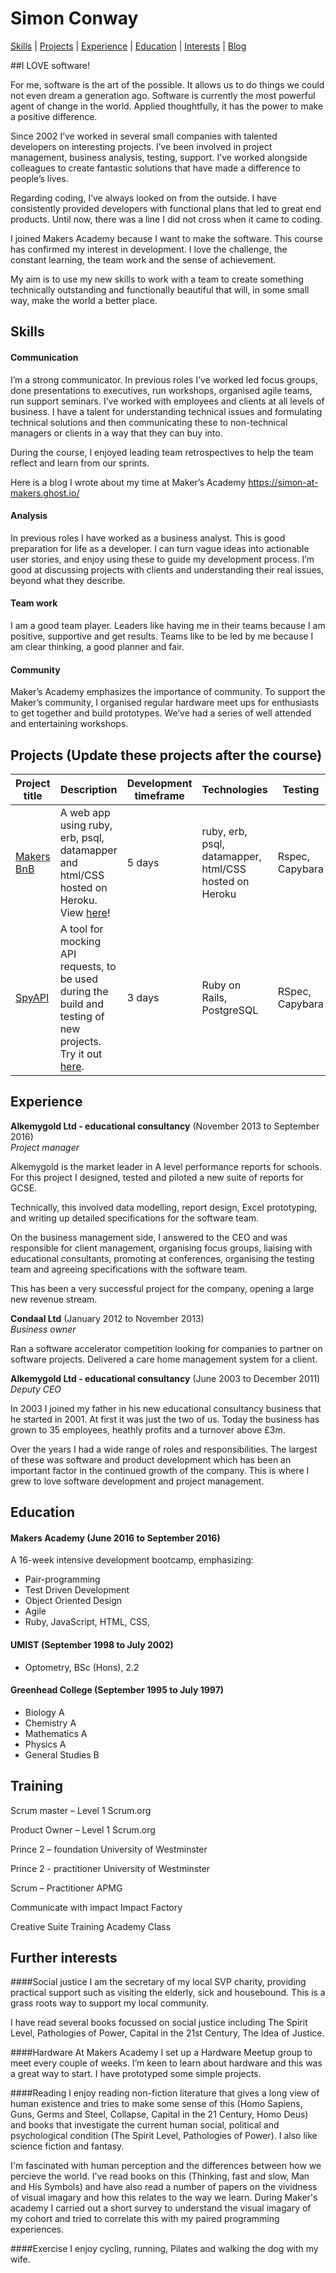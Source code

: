 # Simon Conway

[Skills](#skills) | [Projects](#projects) | [Experience](#experience) | [Education](#education) | [Interests](#interests) | [Blog](https://simon-at-makers.ghost.io/)



##I LOVE software! 

For me, software is the art of the possible. It allows us to do things we could not even dream a generation ago. Software is currently the most powerful agent of change in the world. Applied thoughtfully, it has the power to make a positive difference.

Since 2002 I’ve worked in several small companies with talented developers on interesting projects. I’ve been involved in project management, business analysis, testing, support. I’ve worked alongside colleagues to create fantastic solutions that have made a difference to people’s lives.

Regarding coding, I’ve always looked on from the outside. I have consistently provided developers with functional plans that led to great end products. Until now, there was a line I did not cross when it came to coding.

I joined Makers Academy because I want to make the software. This course has confirmed my interest in development. I love the challenge, the constant learning, the team work and the sense of achievement. 

My aim is to use my new skills to work with a team to create something technically outstanding and functionally beautiful that will, in some small way, make the world a better place.



## Skills

#### Communication

I’m a strong communicator. In previous roles I’ve worked led focus groups, done presentations to executives, run workshops, organised agile teams, run support seminars. I’ve worked with employees and clients at all levels of business. I have a talent for understanding technical issues and formulating technical solutions and then communicating these to non-technical managers or clients in a way that they can buy into.

During the course, I enjoyed leading team retrospectives to help the team reflect and learn from our sprints. 

Here is a blog I wrote about my time at Maker’s Academy https://simon-at-makers.ghost.io/


#### Analysis

In previous roles I have worked as a business analyst. This is good preparation for life as a developer. I can turn vague ideas into actionable user stories, and enjoy using these to guide my development process. I’m good at discussing projects with clients and understanding their real issues, beyond what they describe.

#### Team work

I am a good team player. Leaders like having me in their teams because I am positive, supportive and get results. Teams like to be led by me because I am clear thinking, a good planner and fair. 

#### Community

Maker’s Academy emphasizes the importance of community. To support the Maker’s community, I organised regular hardware meet ups for enthusiasts to get together and build prototypes. We’ve had a series of well attended and entertaining workshops.



## Projects (Update these projects after the course)

Project title  | Description  									| Development timeframe | Technologies | Testing
------------- | ------------------------------	| ------------- |------------- |---------
[Makers BnB](https://github.com/quizzbuzz/quizzbuzz) | A web app using ruby, erb, psql, datamapper and html/CSS hosted on Heroku. View [here](https://qzbz.herokuapp.com)! | 5 days | ruby, erb, psql, datamapper, html/CSS hosted on Heroku| Rspec, Capybara
[SpyAPI](https://github.com/spyAPI/spyAPI) | A tool for mocking API requests, to be used during the build and testing of new projects. Try it out [here](https://spy-api.herokuapp.com). | 3 days | Ruby on Rails, PostgreSQL | RSpec, Capybara


## Experience

**Alkemygold Ltd - educational consultancy** (November 2013 to September 2016)    
*Project manager*  

Alkemygold is the market leader in A level performance reports for schools. For this project I designed, tested and piloted a new suite of reports for GCSE. 

Technically, this involved data modelling, report design, Excel prototyping, and writing up detailed specifications for the software team. 

On the business management side, I answered to the CEO and was responsible for client management, organising focus groups, liaising with educational consultants, promoting at conferences, organising the testing team and agreeing specifications with the software team.

This has been a very successful project for the company, opening a large new revenue stream. 
 

**Condaal Ltd** (January 2012 to November 2013)   
*Business owner*  

Ran a software accelerator competition looking for companies to partner on software projects.
Delivered a care home management system for a client.


**Alkemygold Ltd - educational consultancy** (June 2003 to December 2011)    
*Deputy CEO*   

In 2003 I joined my father in his new educational consultancy business that he started in 2001.
At first it was just the two of us. Today the business has grown to 35 employees, heathly profits and a turnover above £3m.

Over the years I had a wide range of roles and responsibilities. The largest of these was software and product development which has been an important factor in the continued growth of the company. This is where I grew to love software development and project management.


## Education

#### Makers Academy (June 2016 to September 2016)

A 16-week intensive development bootcamp, emphasizing:
- Pair-programming
- Test Driven Development
- Object Oriented Design
- Agile
- Ruby, JavaScript, HTML, CSS, 

#### UMIST (September 1998 to July 2002)

- Optometry, BSc (Hons), 2.2

#### Greenhead College (September 1995 to July 1997)

- Biology A
- Chemistry A
- Mathematics A
- Physics A
- General Studies B


## Training

Scrum master – Level 1 		   Scrum.org

Product Owner – Level 1 		  Scrum.org

Prince 2 – foundation 	    	University of Westminster

Prince 2 - practitioner 		  University of Westminster

Scrum – Practitioner 		     APMG

Communicate with impact 	   Impact Factory

Creative Suite Training		   Academy Class


## Further interests

####Social justice
I am the secretary of my local SVP charity, providing practical support such as visiting the elderly, sick and housebound. This is a grass roots way to support my local community. 

I have read several books focussed on social justice including The Spirit Level, Pathologies of Power, Capital in the 21st Century, The Idea of Justice.

####Hardware
At Makers Academy I set up a Hardware Meetup group to meet every couple of weeks. I’m keen to learn about hardware and this was a great way to start. I have prototyped some simple projects. 

####Reading
I enjoy reading non-fiction literature that gives a long view of human existence and tries to make some sense of this (Homo Sapiens, Guns, Germs and Steel, Collapse, Capital in the 21 Century, Homo Deus) and books that investigate the current human social, political and psychological condition (The Spirit Level, Pathologies of Power). I also like science fiction and fantasy.

I'm fascinated with human perception and the differences between how we percieve the world. I've read books on this (Thinking, fast and slow, Man and His Symbols) and have also read a number of papers on the vividness of visual imagary and how this relates to the way we learn. During Maker's academy I carried out a short survey to understand the visual imagary of my cohort and tried to correlate this with my paired programming experiences. 

####Exercise
I enjoy cycling, running, Pilates and walking the dog with my wife.








 
